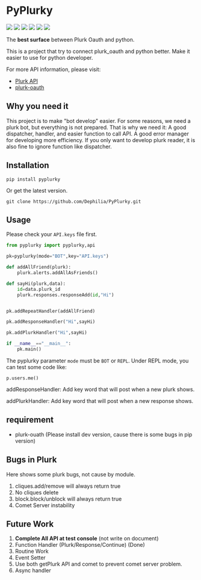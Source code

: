 # PyPlurky
![](https://img.shields.io/badge/Version-a2.0.0-blue.svg?longCache=true&style=popout) ![](https://img.shields.io/badge/python-v3.7-blue) ![](https://img.shields.io/github/issues/Dephilia/PyPlurky) ![](https://img.shields.io/github/forks/Dephilia/PyPlurky) ![](https://img.shields.io/github/stars/Dephilia/PyPlurky) ![](https://img.shields.io/github/license/Dephilia/PyPlurky)

The **best surface** between Plurk Oauth and python.

This is a project that try to connect plurk_oauth and python better.
Make it easier to use for python developer.

For more API information, please visit:

- [Plurk API](https://www.plurk.com/API)
- [plurk-oauth](https://github.com/Dephilia/plurk-oauth)


## Why you need it
This project is to make "bot develop" easier. For some reasons, we need a plurk bot, but everything is not prepared.
That is why we need it: A good dispatcher, handler, and easier function to call API.
A good error manager for developing more efficiency.
If you only want to develop plurk reader, it is also fine to ignore function like dispatcher.

## Installation

`pip install pyplurky`

Or get the latest version.

```shell
git clone https://github.com/Dephilia/PyPlurky.git
```



## Usage

Please check your `API.keys` file first.

```python
from pyplurky import pyplurky,api

pk=pyplurky(mode="BOT",key="API.keys")

def addAllFriend(plurk):
    plurk.alerts.addAllAsFriends()

def sayHi(plurk,data):
    id=data.plurk_id
    plurk.responses.responseAdd(id,"Hi")


pk.addRepeatHandler(addAllFriend)

pk.addResponseHandler("Hi",sayHi)

pk.addPlurkHandler("Hi",sayHi)

if __name__=="__main__":
    pk.main()
```

The pyplurky parameter `mode` must be `BOT` or `REPL`. Under REPL mode, you can test some code like:

`p.users.me()`

addResponseHandler: Add key word that will post when a new plurk shows.

addPlurkHandler: Add key word that will post when a new response shows.



## requirement

- plurk-ouath (Please install dev version, cause there is some bugs in pip version)

## Bugs in Plurk
Here shows some plurk bugs, not cause by module.

1. cliques.add/remove will always return true
2. No cliques delete
3. block.block/unblock will always return true
4. Comet Server instability



## Future Work

1. **Complete All API at test console** (not write on document)
2. Function Handler (Plurk/Response/Continue) (Done)
3. Routine Work
4. Event Setter
5. Use both getPlurk API and comet to prevent comet server problem.
6. Async handler
